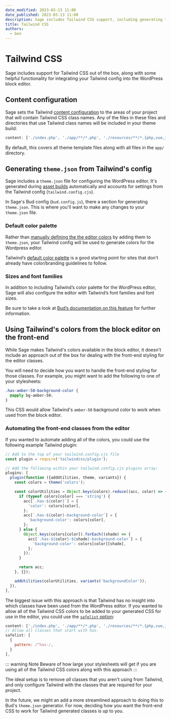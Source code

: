 ```yaml
---
date_modified: 2023-03-13 11:00
date_published: 2023-03-13 11:00
description: Sage includes Tailwind CSS support, including generating the Tailwind color palette, font families, and sizes for `theme.json` which is used by the block editor.
title: Tailwind CSS
authors:
  - ben
---
```


# Tailwind CSS

Sage includes support for Tailwind CSS out of the box, along with some helpful functionality for integrating your Tailwind config into the WordPress block editor.

## Content configuration

Sage sets the Tailwind [content configuration](https://tailwindcss.com/docs/content-configuration) to the areas of your project that will contain Tailwind CSS class names. Any of the files in these files and directories that use Tailwind class names will be included in your theme build:

```javascript
content: ['./index.php', './app/**/*.php', './resources/**/*.{php,vue,js}'],
```

By default, this covers all theme template files along with all files in the `app/` directory.

## Generating `theme.json` from Tailwind's config

Sage includes a `theme.json` file for configuring the WordPress editor. It's generated during [asset builds](compiling-assets.md) automatically and accounts for settings from the Tailwind config (`tailwind.config.cjs`).

In Sage's Bud config (`bud.config.js`), there a section for generating `theme.json`. This is where you'll want to make any changes to your `theme.json` file.

### Default color palette

Rather than [manually defining the the editor colors](https://developer.wordpress.org/themes/advanced-topics/theme-json/#color) by adding them to `theme.json`, your Tailwind config will be used to generate colors for the Wordpress editor.

Tailwind’s [default color palette](https://tailwindcss.com/docs/customizing-colors) is a good starting point for sites that don’t already have color/branding guidelines to follow.

### Sizes and font families

In addition to including Tailwind’s color palette for the WordPress editor, Sage will also configure the editor with Tailwind’s font families and font sizes.

Be sure to take a look at [Bud’s documentation on this feature](https://bud.js.org/extensions/sage/theme.json/) for further information.

## Using Tailwind's colors from the block editor on the front-end

While Sage makes Tailwind's colors available in the block editor, it doesn't include an approach out of the box for dealing with the front-end styling for the editor classes.

You will need to decide how you want to handle the front-end styling for those classes. For example, you might want to add the following to one of your stylesheets:

```css
.has-amber-50-background-color {
  @apply bg-amber-50;
}
```

This CSS would allow Tailwind's `amber-50` background color to work when used from the block editor.

### Automating the front-end classes from the editor

If you wanted to automate adding all of the colors, you could use the following example Tailwind plugin:

```javascript
// Add to the top of your tailwind.config.cjs file
const plugin = require('tailwindcss/plugin');

// Add the following within your tailwind.config.cjs plugins array:
plugins: [
  plugin(function ({addUtilities, theme, variants}) {
    const colors = theme('colors');

    const colorUtilities = Object.keys(colors).reduce((acc, color) => {
      if (typeof colors[color] === 'string') {
        acc[`.has-${color}`] = {
          'color': colors[color],
        };
        acc[`.has-${color}-background-color`] = {
          'background-color': colors[color],
        };
      } else {
        Object.keys(colors[color]).forEach((shade) => {
          acc[`.has-${color}-${shade}-background-color`] = {
            'background-color': colors[color][shade],
          };
        });
      }

      return acc;
    }, {});

    addUtilities(colorUtilities, variants('backgroundColor'));
  }),
],
```

The biggest issue with this approach is that Tailwind has no insight into which classes have been used from the WordPress editor. If you wanted to allow all of the Tailwind CSS colors to be added to your generated CSS for use in the editor, you could use the [`safelist` option](https://tailwindcss.com/docs/content-configuration#safelisting-classes):

```javascript
content: ['./index.php', './app/**/*.php', './resources/**/*.{php,vue,js}'],
// Allow all classes that start with has-
safelist: [
  {
    pattern: /^has-/,
  }
],
```

::: warning Note
Beware of how large your stylesheets will get if you are using all of the Tailwind CSS colors along with this approach
:::

The ideal setup is to remove _all_ classes that you aren't using from Tailwind, and only configure Tailwind with the classes that are required for your project.

In the future, we might an add a more streamlined approach to doing this to Bud's `theme.json` generator. For now, deciding how you want the front-end CSS to work for Tailwind generated classes is up to you.
